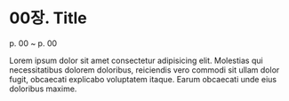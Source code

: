 # 00장. Title

p. 00 ~ p. 00

Lorem ipsum dolor sit amet consectetur adipisicing elit. Molestias qui necessitatibus dolorem doloribus, reiciendis vero commodi sit ullam dolor fugit, obcaecati explicabo voluptatem itaque. Earum obcaecati unde eius doloribus maxime.
